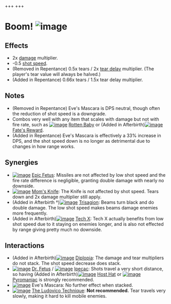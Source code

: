 +++
+++

 # Boom! ![image](/image/Boom!.png) 


Effects
---------


* 2x [damage](/wiki/Damage "Damage") multiplier.
* -0.5 [shot speed](/wiki/Shot_speed "Shot speed").
* (Removed in Repentance) 0.5x tears / 2x [tear delay](/wiki/Tear_delay "Tear delay") multiplier. (The player's tear value will always be halved.)
* (Added in Repentance) 0.66x tears / 1.5x tear delay multiplier.


Notes
-------


* (Removed in Repentance) Eve's Mascara is DPS neutral, though often the reduction of shot speed is a downgrade.
* Combos very well with any item that scales with damage but not with fire rate, such as [![image](/image/Rotten_Baby.png)](/wiki/Rotten_Baby "Rotten Baby") [Rotten Baby](/wiki/Rotten_Baby "Rotten Baby") or (Added in Afterbirth)[![image](/image/Fate%27s_Reward.png)](/wiki/Fate%27s_Reward "Fate's Reward") [Fate's Reward](/wiki/Fate%27s_Reward "Fate's Reward").
* (Added in Repentance) Eve's Mascara is effectively a 33% increase in DPS, and the shot speed down is no longer as detrimental due to changes in how range works.


Synergies
-----------


* [![image](/image/Epic_Fetus.png)](/wiki/Epic_Fetus "Epic Fetus") [Epic Fetus](/wiki/Epic_Fetus "Epic Fetus"): Missiles are not affected by low shot speed and the fire rate difference is negligible, granting double damage with nearly no downside.
* [![image](/image/Mom%27s_Knife.png)](/wiki/Mom%27s_Knife "Mom's Knife") [Mom's Knife](/wiki/Mom%27s_Knife "Mom's Knife"): The Knife is not affected by shot speed. Tears down and 2x damage multiplier still apply.
* (Added in Afterbirth †)[![image](/image/Trisagion.png)](/wiki/Trisagion "Trisagion") [Trisagion](/wiki/Trisagion "Trisagion"): Beams turn black and do double damage. The low shot speed makes beams damage enemies more frequently.
* (Added in Afterbirth)[![image](/image/Tech_X.png)](/wiki/Tech_X "Tech X") [Tech X](/wiki/Tech_X "Tech X"): Tech X actually benefits from low shot speed due to it staying on enemies longer, and is also not effected by range giving pretty much no downside.


Interactions
--------------


* (Added in Afterbirth)[![image](/image/Diplopia.png)](/wiki/Diplopia "Diplopia") [Diplopia](/wiki/Diplopia "Diplopia"): The damage and tear multipliers do not stack. The shot speed decrease does stack.
* [![image](/image/Dr._Fetus.png)](/wiki/Dr._Fetus "Dr. Fetus") [Dr. Fetus](/wiki/Dr._Fetus "Dr. Fetus") / [![image](/image/Ipecac.png)](/wiki/Ipecac "Ipecac") [Ipecac](/wiki/Ipecac "Ipecac"): Shots travel a very short distance, so having (Added in Afterbirth)[![image](/image/Host_Hat.png)](/wiki/Host_Hat "Host Hat") [Host Hat](/wiki/Host_Hat "Host Hat") or [![image](/image/Pyromaniac.png)](/wiki/Pyromaniac "Pyromaniac") [Pyromaniac](/wiki/Pyromaniac "Pyromaniac") is strongly recommended.
* [![image](/image/Eve%27s_Mascara.png)](/wiki/Eve%27s_Mascara "Eve's Mascara") Eve's Mascara: No further effect when stacked.
* [![image](/image/The_Ludovico_Technique.png)](/wiki/The_Ludovico_Technique "The Ludovico Technique") [The Ludovico Technique](/wiki/The_Ludovico_Technique "The Ludovico Technique"): **Not recommended.** Tear travels very slowly, making it hard to kill mobile enemies.


